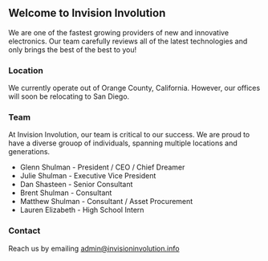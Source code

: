 ## Welcome to Invision Involution

We are one of the fastest growing providers of new and innovative electronics. Our team carefully reviews all of the latest technologies and only brings the best of the best to you!

### Location

We currently operate out of Orange County, California. However, our offices will soon be relocating to San Diego.

### Team

At Invision Involution, our team is critical to our success. We are proud to have a diverse grouop of individuals, spanning multiple locations and generations.
- Glenn Shulman - President / CEO / Chief Dreamer
- Julie Shulman - Executive Vice President
- Dan Shasteen - Senior Consultant
- Brent Shulman - Consultant
- Matthew Shulman - Consultant / Asset Procurement
- Lauren Elizabeth - High School Intern


### Contact

Reach us by emailing [admin@invisioninvolution.info](mailto:admin@invisioninvolution.info)
